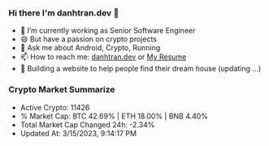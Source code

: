 ### Hi there I'm danhtran.dev 👋

- 🔭 I’m currently working as Senior Software Engineer
- 😄 But have a passion on crypto projects
- 💬 Ask me about Android, Crypto, Running 
- 📫 How to reach me: <a href="https://danhtran.dev" target="_blank">danhtran.dev</a> or <a href="Dan-Resume.pdf" target="_blank">My Resume</a>
- 🌱 Building a website to help people find their dream house (updating ...)

### Crypto Market Summarize
- Active Crypto: 11426
- % Market Cap: BTC 42.69% | ETH 18.00% | BNB 4.40%
- Total Market Cap Changed 24h: -2.34%
- Updated At: 3/15/2023, 9:14:17 PM
